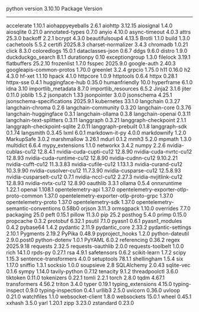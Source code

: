 python version 3.10.10
Package                                  Version
---------------------------------------- -----------
accelerate                               1.10.1
aiohappyeyeballs                         2.6.1
aiohttp                                  3.12.15
aiosignal                                1.4.0
aiosqlite                                0.21.0
annotated-types                          0.7.0
anyio                                    4.10.0
async-timeout                            4.0.3
attrs                                    25.3.0
backoff                                  2.2.1
bcrypt                                   4.3.0
beautifulsoup4                           4.13.5
Brotli                                   1.1.0
build                                    1.3.0
cachetools                               5.5.2
certifi                                  2025.8.3
charset-normalizer                       3.4.3
chromadb                                 1.0.21
click                                    8.3.0
coloredlogs                              15.0.1
dataclasses-json                         0.6.7
ddgs                                     9.6.0
distro                                   1.9.0
duckduckgo_search                        8.1.1
durationpy                               0.10
exceptiongroup                           1.3.0
filelock                                 3.19.1
flatbuffers                              25.2.10
frozenlist                               1.7.0
fsspec                                   2025.9.0
google-auth                              2.40.3
googleapis-common-protos                 1.70.0
greenlet                                 3.2.4
grpcio                                   1.75.0
h11                                      0.16.0
h2                                       4.3.0
hf-xet                                   1.1.10
hpack                                    4.1.0
httpcore                                 1.0.9
httptools                                0.6.4
httpx                                    0.28.1
httpx-sse                                0.4.1
huggingface-hub                          0.35.0
humanfriendly                            10.0
hyperframe                               6.1.0
idna                                     3.10
importlib_metadata                       8.7.0
importlib_resources                      6.5.2
Jinja2                                   3.1.6
jiter                                    0.11.0
joblib                                   1.5.2
jsonpatch                                1.33
jsonpointer                              3.0.0
jsonschema                               4.25.1
jsonschema-specifications                2025.9.1
kubernetes                               33.1.0
langchain                                0.3.27
langchain-chroma                         0.2.6
langchain-community                      0.3.20
langchain-core                           0.3.76
langchain-huggingface                    0.3.1
langchain-ollama                         0.3.8
langchain-openai                         0.3.11
langchain-text-splitters                 0.3.11
langgraph                                0.3.21
langgraph-checkpoint                     2.1.1
langgraph-checkpoint-sqlite              2.0.11
langgraph-prebuilt                       0.1.8
langgraph-sdk                            0.1.74
langsmith                                0.3.45
lxml                                     6.0.1
markdown-it-py                           4.0.0
markdownify                              1.2.0
MarkupSafe                               3.0.2
marshmallow                              3.26.1
mdurl                                    0.1.2
mmh3                                     5.2.0
mpmath                                   1.3.0
multidict                                6.6.4
mypy_extensions                          1.1.0
networkx                                 3.4.2
numpy                                    2.2.6
nvidia-cublas-cu12                       12.8.4.1
nvidia-cuda-cupti-cu12                   12.8.90
nvidia-cuda-nvrtc-cu12                   12.8.93
nvidia-cuda-runtime-cu12                 12.8.90
nvidia-cudnn-cu12                        9.10.2.21
nvidia-cufft-cu12                        11.3.3.83
nvidia-cufile-cu12                       1.13.1.3
nvidia-curand-cu12                       10.3.9.90
nvidia-cusolver-cu12                     11.7.3.90
nvidia-cusparse-cu12                     12.5.8.93
nvidia-cusparselt-cu12                   0.7.1
nvidia-nccl-cu12                         2.27.3
nvidia-nvjitlink-cu12                    12.8.93
nvidia-nvtx-cu12                         12.8.90
oauthlib                                 3.3.1
ollama                                   0.5.4
onnxruntime                              1.22.1
openai                                   1.108.1
opentelemetry-api                        1.37.0
opentelemetry-exporter-otlp-proto-common 1.37.0
opentelemetry-exporter-otlp-proto-grpc   1.37.0
opentelemetry-proto                      1.37.0
opentelemetry-sdk                        1.37.0
opentelemetry-semantic-conventions       0.58b0
orjson                                   3.11.3
ormsgpack                                1.10.0
overrides                                7.7.0
packaging                                25.0
peft                                     0.15.1
pillow                                   11.3.0
pip                                      25.2
posthog                                  5.4.0
primp                                    0.15.0
propcache                                0.3.2
protobuf                                 6.32.1
psutil                                   7.1.0
pyasn1                                   0.6.1
pyasn1_modules                           0.4.2
pybase64                                 1.4.2
pydantic                                 2.11.9
pydantic_core                            2.33.2
pydantic-settings                        2.10.1
Pygments                                 2.19.2
PyPika                                   0.48.9
pyproject_hooks                          1.2.0
python-dateutil                          2.9.0.post0
python-dotenv                            1.0.1
PyYAML                                   6.0.2
referencing                              0.36.2
regex                                    2025.9.18
requests                                 2.32.5
requests-oauthlib                        2.0.0
requests-toolbelt                        1.0.0
rich                                     14.1.0
rpds-py                                  0.27.1
rsa                                      4.9.1
safetensors                              0.6.2
scikit-learn                             1.7.2
scipy                                    1.15.3
sentence-transformers                    4.0.0
setuptools                               78.1.1
shellingham                              1.5.4
six                                      1.17.0
sniffio                                  1.3.1
socksio                                  1.0.0
soupsieve                                2.8
SQLAlchemy                               2.0.43
sqlite-vec                               0.1.6
sympy                                    1.14.0
tavily-python                            0.7.12
tenacity                                 9.1.2
threadpoolctl                            3.6.0
tiktoken                                 0.11.0
tokenizers                               0.22.1
tomli                                    2.2.1
torch                                    2.8.0
tqdm                                     4.67.1
transformers                             4.56.2
triton                                   3.4.0
typer                                    0.19.1
typing_extensions                        4.15.0
typing-inspect                           0.9.0
typing-inspection                        0.4.1
urllib3                                  2.5.0
uvicorn                                  0.36.0
uvloop                                   0.21.0
watchfiles                               1.1.0
websocket-client                         1.8.0
websockets                               15.0.1
wheel                                    0.45.1
xxhash                                   3.5.0
yarl                                     1.20.1
zipp                                     3.23.0
zstandard                                0.23.0

